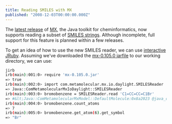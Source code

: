 ```yaml
---
title: Reading SMILES with MX
published: "2008-12-03T00:00:00.000Z"
---
```


The [latest release](http://code.google.com/p/mx-java/downloads/list) of [MX](http://code.google.com/p/mx-java/), the Java toolkit for cheminformatics, now supports reading a subset of [SMILES strings](http://www.daylight.com/smiles/). Although incomplete, full support for this feature is planned within a few releases.

To get an idea of how to use the new SMILES reader, we can use [interactive JRuby](/articles/2008/11/24/getting-started-with-mx). Assuming we've downloaded the [mx-0.105.0 jarfile](http://mx-java.googlecode.com/files/mx-0.105.0.jar) to our working directory, we can use:

```bash
jirb
irb(main):001:0> require 'mx-0.105.0.jar'                            
=> true
irb(main):002:0> import com.metamolecular.mx.io.daylight.SMILESReader
=> Java::ComMetamolecularMxIoDaylight::SMILESReader
irb(main):003:0> bromobenzene = SMILESReader.read 'C1=CC=CC=C1Br'    
=> #&lt;Java::ComMetamolecularMxModel::DefaultMolecule:0x8a2023 @java_object=com.metamolecular.mx.model.DefaultMolecule@182a70>
irb(main):004:0> bromobenzene.count_atoms                            
=> 7
irb(main):005:0> bromobenzene.get_atom(6).get_symbol                 
=> "Br"
```
